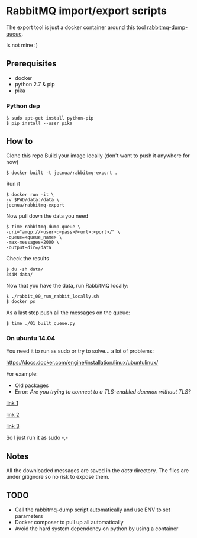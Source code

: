 # RabbitMQ import/export scripts

The export tool is just a docker container around this tool [rabbitmq-dump-queue](https://github.com/dubek/rabbitmq-dump-queue).

Is not mine :)

## Prerequisites

- docker
- python 2.7 & pip
- pika

### Python dep

    $ sudo apt-get install python-pip
    $ pip install --user pika

## How to

Clone this repo
Build your image locally (don't want to push it anywhere for now)

    $ docker built -t jecnua/rabbitmq-export .

Run it

    $ docker run -it \
    -v $PWD/data:/data \
    jecnua/rabbitmq-export

Now pull down the data you need

    $ time rabbitmq-dump-queue \
    -uri="amqp://<user>:<pass>@<url>:<port>/" \
    -queue=<queue_name> \
    -max-messages=2000 \
    -output-dir=/data

Check the results

    $ du -sh data/
    344M data/

Now that you have the data, run RabbitMQ locally:

    $ ./rabbit_00_run_rabbit_locally.sh
    $ docker ps

As a last step push all the messages on the queue:

    $ time ./01_built_queue.py

### On ubuntu 14.04

You need it to run as sudo or try to solve... a lot of problems:

https://docs.docker.com/engine/installation/linux/ubuntulinux/

For example:

- Old packages
- Error: _Are you trying to connect to a TLS-enabled daemon without TLS?_

[link 1](https://stackoverflow.com/questions/29704059/docker-are-you-trying-to-connect-to-a-tls-enabled-daemon-without-tls)

[link 2](https://stackoverflow.com/questions/27528337/am-i-trying-to-connect-to-a-tls-enabled-daemon-without-tls)

[link 3](https://stackoverflow.com/questions/27978324/why-install-docker-on-ubuntu-should-be-sudo-apt-get-install-docker-io)

So I just run it as sudo -,-

## Notes

All the downloaded messages are saved in the *data* directory. The files are
under gitignore so no risk to expose them.

## TODO

- Call the rabbitmq-dump script automatically and use ENV to set parameters
- Docker composer to pull up all automatically
- Avoid the hard system dependency on python by using a container
